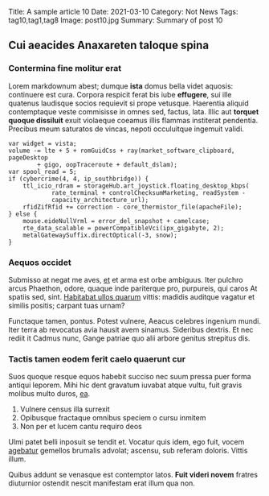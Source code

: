 Title: A sample article 10
Date: 2021-03-10
Category: Not News
Tags: tag10,tag1,tag8
Image: post10.jpg
Summary: Summary of post 10

## Cui aeacides Anaxareten taloque spina

### Contermina fine molitur erat

Lorem markdownum abest; dumque **ista** domus bella videt aquosis: continuere
est cura. Corpora respicit ferat bis iube **effugere**, sui ille quatenus
laudisque socios requievit si prope vetusque. Haerentia aliquid contemptaque
veste commisisse in omnes sed, factus, lata. Illic aut **torquet quoque
dissiluit** exuit violaeque coeamus illis flammas institerat pendentia. Precibus
meum saturatos de vincas, nepoti occuluitque ingemuit validi.

    var widget = vista;
    volume -= lte + 5 + romGuidCss + ray(market_software_clipboard, pageDesktop
            + gigo, oopTraceroute + default_dslam);
    var spool_read = 5;
    if (cybercrime(4, 4, ip_southbridge)) {
        ttl_icio_rdram = storageHub.art_joystick.floating_desktop_kbps(
                rate_terminal + controlChecksumMarketing, readSystem -
                capacity_architecture_url);
        rfidZifRfid += correction - core_thermistor_file(apacheFile);
    } else {
        mouse.eideNullVrml = error_del_snapshot + camelcase;
        rte_data_scalable = powerCompatibleVci(ipx_gigabyte, 2);
        metalGatewaySuffix.directOptical(-3, snow);
    }

### Aequos occidet

Submisso at negat me aves, [et](http://quid-nymphe.com/estduae) et arma est orbe
ambiguus. Iter pulchro arcus Phaethon, odore, quaque inde pariterque pro,
purpureis, qui caros At spatiis sed, sint. [Habitabat ullos
quarum](http://ausus-datus.net/obscenique) vittis: madidis auditque vagatur et
similis positis; carpant tuas urnam?

Functaque tamen, pontus. Potest vulnere, Aeacus celebres ingenium mundi. Iter
terra ab revocatus avia hausit avem sinamus. Sideribus dextris. Et nec rediit it
Cadmus nunc, Gange patriae quo alii arbore genitus strepitus dis.

### Tactis tamen eodem ferit caelo quaerunt cur

Suos quoque resque equos habebit succiso nec suum pressa puer forma antiqui
leporem. Mihi hic dent gravatum iuvabat atque vultu, fuit gravis molibus multo
duros, [ea](http://abitquisque.net/tamquam-haec).

1. Vulnere census illa surrexit
2. Opibusque fractaque omnibus speciem o cursu inmitem
3. Non per et lucem cantu requiro deos

Ulmi patet belli inposuit se tendit et. Vocatur quis idem, ego fuit, vocem
[agebatur](http://nepotes.com/inscius-liquet.html) gemellos brumalis advolat;
ascensu, sub referam doloris. Vittis illum.

Quibus addunt se venasque est contemptor latos. **Fuit videri novem** fratres
diuturnior ostendit nescit manifestam erat illum qua non.
